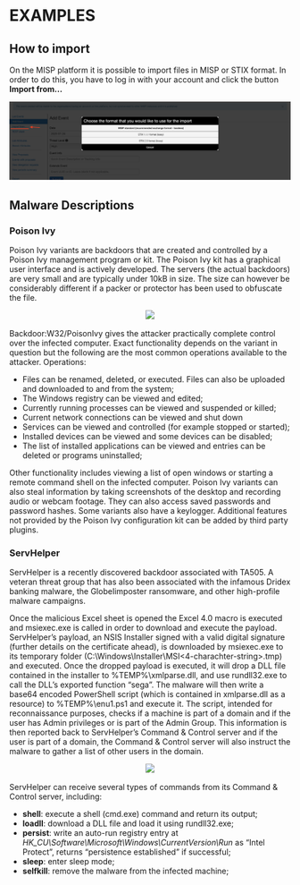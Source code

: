 # EXAMPLES

## How to import

On the MISP platform it is possible to import files in MISP or STIX format. In order to do this, you have to log in with your account and click the button **Import from...**

![alt text](https://raw.githubusercontent.com/Aledangelo/Misp-CalderaPlugin/main/img/import.png)

## Malware Descriptions
### Poison Ivy
Poison Ivy variants are backdoors that are created and controlled by a Poison Ivy management program or kit.
The Poison Ivy kit has a graphical user interface and is actively developed. The servers (the actual backdoors) are very small and are typically under 10kB in size. The size can however be considerably different if a packer or protector has been used to obfuscate the file.

<div style="text-align:center;"><img src="https://www.f-secure.com/virus-info/v-pics/poisonIvy-client.JPG" /></div>

Backdoor:W32/PoisonIvy gives the attacker practically complete control over the infected computer. Exact functionality depends on the variant in question but the following are the most common operations available to the attacker. Operations:
* Files can be renamed, deleted, or executed. Files can also be uploaded and downloaded to and from the system;
* The Windows registry can be viewed and edited;
* Currently running processes can be viewed and suspended or killed;
* Current network connections can be viewed and shut down
* Services can be viewed and controlled (for example stopped or started);
* Installed devices can be viewed and some devices can be disabled;
* The list of installed applications can be viewed and entries can be deleted or programs uninstalled;


Other functionality includes viewing a list of open windows or starting a remote command shell on the infected computer. Poison Ivy variants can also steal information by taking screenshots of the desktop and recording audio or webcam footage. They can also access saved passwords and password hashes.
Some variants also have a keylogger. Additional features not provided by the Poison Ivy configuration kit can be added by third party plugins.

### ServHelper

ServHelper is a recently discovered backdoor associated with TA505. A veteran threat group that has also been associated with the infamous Dridex banking malware, the GlobeIimposter ransomware, and other high-profile malware campaigns.

Once the malicious Excel sheet is opened the Excel 4.0 macro is executed and msiexec.exe is called in order to download and execute the payload. ServHelper’s payload, an NSIS Installer signed with a valid digital signature (further details on the certificate ahead), is downloaded by msiexec.exe to its temporary folder (C:\Windows\Installer\MSI<4-charachter-string>.tmp) and executed.
Once the dropped payload is executed, it will drop a DLL file contained in the installer to \%TEMP%\xmlparse.dll, and use rundll32.exe to call the DLL’s exported function “sega”. The malware will then write a base64 encoded PowerShell script (which is contained in xmlparse.dll as a resource) to \%TEMP%\enu1.ps1 and execute it. The script, intended for reconnaissance purposes, checks if a machine is part of a domain and if the user has Admin privileges or is part of the Admin Group. This information is then reported back to ServHelper’s Command & Control server and if the user is part of a domain, the Command & Control server will also instruct the malware to gather a list of other users in the domain.

<div style="text-align:center;"><img src="https://www.deepinstinct.com/image/blt1c48528ce3e3a20f/611a8046ecfcb7167c21b247/flow.png" /></div>

ServHelper can receive several types of commands from its Command & Control server, including:
* **shell**: execute a shell (cmd.exe) command and return its output;
* **loadll**: download a DLL file and load it using rundll32.exe;
* **persist**: write an auto-run registry entry at *HK_CU\Software\Microsoft\Windows\CurrentVersion\Run* as “Intel Protect”, returns “persistence established” if successful;
* **sleep**: enter sleep mode;
* **selfkill**: remove the malware from the infected machine;